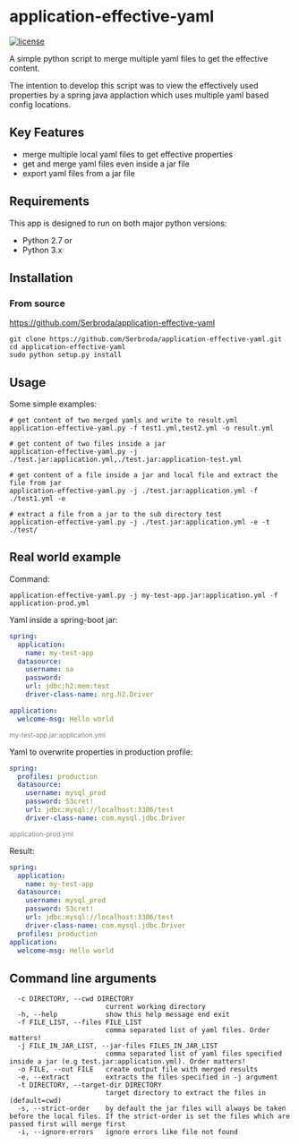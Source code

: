 # application-effective-yaml

[![license](https://img.shields.io/github/license/Serbroda/application-effective-yaml.svg)](https://github.com/Serbroda/application-effective-yaml/blob/master/LICENSE.txt)

A simple python script to merge multiple yaml files to get the effective content.

The intention to develop this script was to view the effectively used properties by a spring java applaction which uses multiple yaml based config locations.

## Key Features

* merge multiple local yaml files to get effective properties
* get and merge yaml files even inside a jar file
* export yaml files from a jar file

## Requirements

This app is designed to run on both major python versions:

* Python 2.7 or
* Python 3.x

## Installation

### From source

https://github.com/Serbroda/application-effective-yaml

```
git clone https://github.com/Serbroda/application-effective-yaml.git
cd application-effective-yaml
sudo python setup.py install
```

## Usage

Some simple examples:

```shell script
# get content of two merged yamls and write to result.yml
application-effective-yaml.py -f test1.yml,test2.yml -o result.yml

# get content of two files inside a jar
application-effective-yaml.py -j ./test.jar:application.yml,./test.jar:application-test.yml

# get content of a file inside a jar and local file and extract the file from jar
application-effective-yaml.py -j ./test.jar:application.yml -f ./test1.yml -e

# extract a file from a jar to the sub directory test
application-effective-yaml.py -j ./test.jar:application.yml -e -t ./test/
```

## Real world example

Command:
````shell script
application-effective-yaml.py -j my-test-app.jar:application.yml -f application-prod.yml  
````

Yaml inside a spring-boot jar:
```yaml
spring:
  application:
    name: my-test-app
  datasource:
    username: sa
    password:
    url: jdbc:h2:mem:test
    driver-class-name: org.h2.Driver

application:
  welcome-msg: Hello world
```
<small style="color: grey;">my-test-app.jar:application.yml</small>

Yaml to overwrite properties in production profile:
```yaml
spring:
  profiles: production
  datasource:
    username: mysql_prod
    password: S3cret!
    url: jdbc:mysql://localhost:3306/test
    driver-class-name: com.mysql.jdbc.Driver
```
<small style="color: grey;">application-prod.yml</small>

Result: 

```yaml
spring:
  application:
    name: my-test-app
  datasource:
    username: mysql_prod
    password: S3cret!
    url: jdbc:mysql://localhost:3306/test
    driver-class-name: com.mysql.jdbc.Driver
  profiles: production
application:
  welcome-msg: Hello world
```

## Command line arguments

```
  -c DIRECTORY, --cwd DIRECTORY
                        current working directory
  -h, --help            show this help message end exit
  -f FILE_LIST, --files FILE_LIST
                        comma separated list of yaml files. Order matters!
  -j FILE_IN_JAR_LIST, --jar-files FILES_IN_JAR_LIST
                        comma separated list of yaml files specified inside a jar (e.g test.jar:application.yml). Order matters!
  -o FILE, --out FILE   create output file with merged results
  -e, --extract         extracts the files specified in -j argument
  -t DIRECTORY, --target-dir DIRECTORY
                        target directory to extract the files in (default=cwd)
  -s, --strict-order    by default the jar files will always be taken before the local files. If the strict-order is set the files which are passed first will merge first
  -i, --ignore-errors   ignore errors like file not found
```
